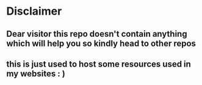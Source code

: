 # Disclaimer
## Dear visitor this repo doesn't contain anything which will help you so kindly head to other repos
## this is just used to host some resources used in my websites : )
